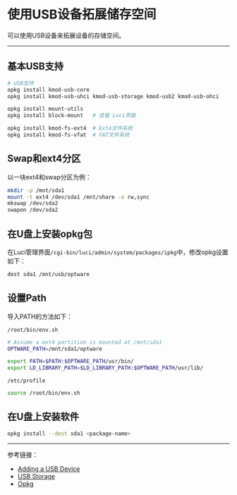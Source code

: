 # 使用USB设备拓展储存空间

可以使用USB设备来拓展设备的存储空间。

---

## 基本USB支持

```sh
# USB支持
opkg install kmod-usb-core
opkg install kmod-usb-uhci kmod-usb-storage kmod-usb2 kmod-usb-ohci

opkg install mount-utils
opkg install block-mount   # 挂载 Luci界面

opkg install kmod-fs-ext4  # Ext4文件系统
opkg install kmod-fs-vfat  # FAT文件系统
```

## Swap和ext4分区

以一块ext4和swap分区为例：

```sh
mkdir -p /mnt/sda1
mount -t ext4 /dev/sda1 /mnt/share -o rw,sync
mkswap /dev/sda2
swapon /dev/sda2
```

## 在U盘上安装opkg包

在Luci管理界面`/cgi-bin/luci/admin/system/packages/ipkg`中，修改opkg设置如下：

```sh
dest sda1 /mnt/usb/optware
```

## 设置Path

导入PATH的方法如下：

`/root/bin/env.sh`

```sh
# Assume a ext4 partition is mounted at /mnt/sda1
OPTWARE_PATH=/mnt/sda1/optware

export PATH=$PATH:$OPTWARE_PATH/usr/bin/
export LD_LIBRARY_PATH=$LD_LIBRARY_PATH:$OPTWARE_PATH/usr/lib/
```

`/etc/profile`

```sh
source /root/bin/env.sh
```

## 在U盘上安装软件

```sh
opkg install --dest sda1 <package-name>
```

---

参考链接：

- [Adding a USB Device](https://openwrt.org/docs/guide-user/storage/usb-drives-quickstart)
- [USB Storage](https://openwrt.org/zh-cn/doc/howto/usb.storage)
- [Opkg](https://openwrt.org/zh/docs/techref/opkg)
